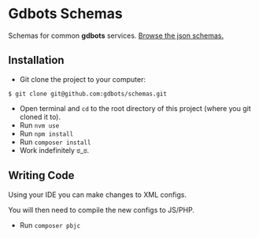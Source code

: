 Gdbots Schemas
========

Schemas for common __gdbots__ services.  [Browse the json schemas.](http://schemas.gdbots.io/)

## Installation
* Git clone the project to your computer:
```
$ git clone git@github.com:gdbots/schemas.git
```
* Open terminal and `cd` to the root directory of this project (where you git cloned it to).
* Run `nvm use`
* Run `npm install`
* Run `composer install`
* Work indefinitely ಠ_ಠ.

## Writing Code
Using your IDE you can make changes to XML configs.

You will then need to compile the new configs to JS/PHP.
* Run `composer pbjc`
